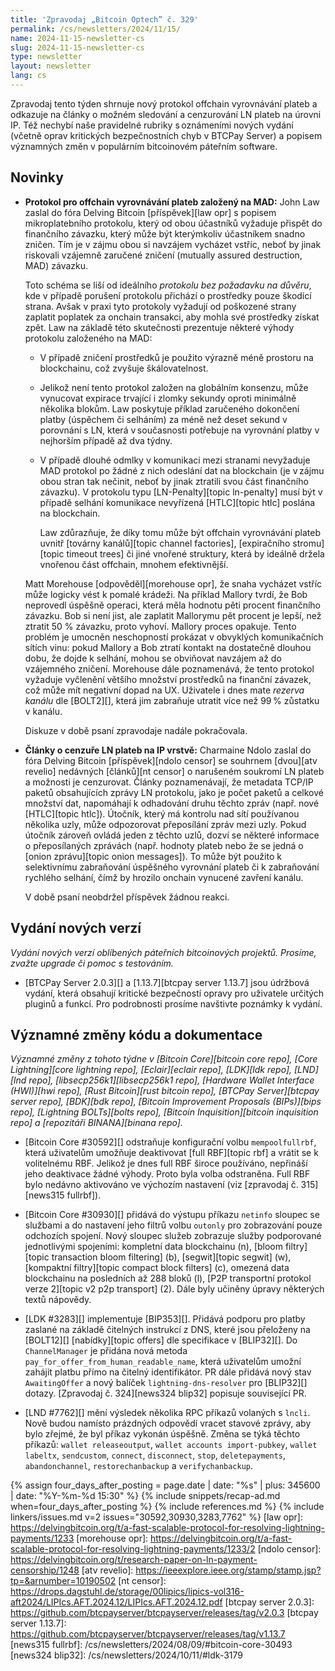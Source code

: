 ```yaml
---
title: 'Zpravodaj „Bitcoin Optech” č. 329'
permalink: /cs/newsletters/2024/11/15/
name: 2024-11-15-newsletter-cs
slug: 2024-11-15-newsletter-cs
type: newsletter
layout: newsletter
lang: cs
---
```

Zpravodaj tento týden shrnuje nový protokol offchain vyrovnávání plateb
a odkazuje na články o možném sledování a cenzurování LN plateb na úrovni
IP. Též nechybí naše pravidelné rubriky s oznámeními nových vydání (včetně
oprav kritických bezpečnostních chyb v BTCPay Server) a popisem významných
změn v populárním bitcoinovém páteřním software.

## Novinky

- **Protokol pro offchain vyrovnávání plateb založený na MAD:** John Law
  zaslal do fóra Delving Bitcoin [příspěvek][law opr] s popisem mikroplatebního
  protokolu, který od obou účastníků vyžaduje přispět do finančního závazku,
  který může být kterýmkoliv účastníkem snadno zničen. Tím je v zájmu
  obou si navzájem vycházet vstříc, neboť by jinak riskovali vzájemně
  zaručené zničení (mutually assured destruction, MAD) závazku.

  Toto schéma se liší od ideálního _protokolu bez požadavku na důvěru_, kde
  v případě porušení protokolu přichází o prostředky pouze škodící strana.
  Avšak v praxi tyto protokoly vyžadují od poškozené strany zaplatit
  poplatek za onchain transakci, aby mohla své prostředky získat zpět.
  Law na základě této skutečnosti prezentuje některé výhody protokolu
  založeného na MAD:

  - V případě zničení prostředků je použito výrazně méně prostoru na
    blockchainu, což zvyšuje škálovatelnost.

  - Jelikož není tento protokol založen na globálním konsenzu, může
    vynucovat expirace trvající i zlomky sekundy oproti minimálně
    několika blokům. Law poskytuje příklad zaručeného dokončení
    platby (úspěchem či selháním) za méně než deset sekund v porovnání
    s LN, která v současnosti potřebuje na vyrovnání platby v nejhorším
    případě až dva týdny.

  - V případě dlouhé odmlky v komunikaci mezi stranami nevyžaduje MAD
    protokol po žádné z nich odeslání dat na blockchain (je v zájmu
    obou stran tak nečinit, neboť by jinak ztratili svou část finančního
    závazku). V protokolu typu [LN-Penalty][topic ln-penalty] musí
    být v případě selhání komunikace nevyřízená [HTLC][topic htlc]
    poslána na blockchain.

    Law zdůrazňuje, že díky tomu může být offchain vyrovnávání plateb
    uvnitř [továrny kanálů][topic channel factories], [expiračního
    stromu][topic timeout trees] či jiné vnořené struktury, která by
    ideálně držela vnořenou část offchain, mnohem efektivnější.

  Matt Morehouse [odpověděl][morehouse opr], že snaha vycházet vstříc
  může logicky vést k pomalé krádeži. Na příklad Mallory tvrdí, že Bob
  neprovedl úspěšně operaci, která měla hodnotu pěti procent finančního
  závazku. Bob si není jist, ale zaplatit Mallorymu pět procent je lepší,
  než ztratit 50 % závazku, proto vyhoví. Mallory proces opakuje. Tento
  problém je umocněn neschopností prokázat v obvyklých komunikačních
  sítích vinu: pokud Mallory a Bob ztratí kontakt na dostatečně dlouhou
  dobu, že dojde k selhání, mohou se obviňovat navzájem až do vzájemného
  zničení. Morehouse dále poznamenává, že tento protokol vyžaduje vyčlenění
  většího množství prostředků na finanční závazek, což může mít negativní
  dopad na UX. Uživatele i dnes mate _rezerva kanálu_ dle [BOLT2][], která
  jim zabraňuje utratit více než 99 % zůstatku v kanálu.

  Diskuze v době psaní zpravodaje nadále pokračovala.

- **Články o cenzuře LN plateb na IP vrstvě:** Charmaine Ndolo
  zaslal do fóra Delving Bitcoin [příspěvek][ndolo censor] se souhrnem
  [dvou][atv revelio] nedávných [článků][nt censor] o narušeném soukromí
  LN plateb a možnosti je cenzurovat. Články poznamenávají, že metadata
  TCP/IP paketů obsahujících zprávy LN protokolu, jako je počet paketů
  a celkové množství dat, napomáhají k odhadování druhu těchto zpráv
  (např. nové [HTLC][topic htlc]). Útočník, který má kontrolu nad sítí
  používanou několika uzly, může odpozorovat přeposílání zpráv mezi uzly.
  Pokud útočník zároveň ovládá jeden z těchto uzlů, dozví se některé
  informace o přeposílaných zprávách (např. hodnoty plateb nebo že se jedná
  o [onion zprávu][topic onion messages]). To může být použito k selektivnímu
  zabraňování úspěšného vyrovnání plateb či k zabraňování rychlého selhání,
  čímž by hrozilo onchain vynucené zavření kanálu.

  V době psaní neobdržel příspěvek žádnou reakci.

## Vydání nových verzí

*Vydání nových verzí oblíbených páteřních bitcoinových projektů. Prosíme,
zvažte upgrade či pomoc s testováním.*

- [BTCPay Server 2.0.3][] a [1.13.7][btcpay server 1.13.7] jsou údržbová vydání,
  která obsahují kritické bezpečností opravy pro uživatele určitých pluginů
  a funkcí. Pro podrobnosti prosíme navštivte poznámky k vydání.

## Významné změny kódu a dokumentace

_Významné změny z tohoto týdne v [Bitcoin Core][bitcoin core repo], [Core
Lightning][core lightning repo], [Eclair][eclair repo], [LDK][ldk repo],
[LND][lnd repo], [libsecp256k1][libsecp256k1 repo], [Hardware Wallet
Interface (HWI)][hwi repo], [Rust Bitcoin][rust bitcoin repo], [BTCPay
Server][btcpay server repo], [BDK][bdk repo], [Bitcoin Improvement
Proposals (BIPs)][bips repo], [Lightning BOLTs][bolts repo],
[Bitcoin Inquisition][bitcoin inquisition repo] a [repozitáři BINANA][binana
repo]._

- [Bitcoin Core #30592][] odstraňuje konfigurační volbu `mempoolfullrbf`, která
  uživatelům umožňuje deaktivovat [full RBF][topic rbf] a vrátit se k volitelnému
  RBF. Jelikož je dnes full RBF široce používáno, nepřináší jeho deaktivace žádné
  výhody. Proto byla volba odstraněna. Full RBF bylo nedávno aktivováno ve výchozím
  nastavení (viz [zpravodaj č. 315][news315 fullrbf]).

- [Bitcoin Core #30930][] přidává do výstupu příkazu `netinfo` sloupec se službami
  a do nastavení jeho filtrů volbu `outonly` pro zobrazování pouze odchozích spojení.
  Nový sloupec služeb zobrazuje služby podporované jednotlivými spojeními:
  kompletní data blockchainu (n), [bloom filtry][topic transaction bloom filtering] (b),
  [segwit][topic segwit] (w), [kompaktní filtry][topic compact block filters]
  (c), omezená data blockchainu na posledních až 288 bloků (l), [P2P transportní protokol
  verze 2][topic v2 p2p transport] (2). Dále byly učiněny úpravy některých textů
  nápovědy.

- [LDK #3283][] implementuje [BIP353][]. Přidává podporu pro platby zaslané na základě
  čitelných instrukcí z DNS, které jsou přeloženy na [BOLT12][] [nabídky][topic offers]
  dle specifikace v [BLIP32][]. Do `ChannelManager` je přidána nová metoda
  `pay_for_offer_from_human_readable_name`, která uživatelům umožní zahájit platbu
  přímo na čitelný identifikátor. PR dále přidává nový stav `AwaitingOffer` a nový
  balíček `lightning-dns-resolver` pro [BLIP32][] dotazy. [Zpravodaj č. 324][news324
  blip32] popisuje související PR.

- [LND #7762][] mění výsledek několika RPC příkazů volaných s `lncli`. Nově budou
  namísto prázdných odpovědí vracet stavové zprávy, aby bylo zřejmé, že byl příkaz
  vykonán úspěšně. Změna se týká těchto příkazů: `wallet releaseoutput`,
  `wallet accounts import-pubkey`, `wallet labeltx`, `sendcustom`, `connect`,
  `disconnect`, `stop`, `deletepayments`, `abandonchannel`, `restorechanbackup`
  a `verifychanbackup`.

{% assign four_days_after_posting = page.date | date: "%s" | plus: 345600 | date: "%Y-%m-%d 15:30" %}
{% include snippets/recap-ad.md when=four_days_after_posting %}
{% include references.md %}
{% include linkers/issues.md v=2 issues="30592,30930,3283,7762" %}
[law opr]: https://delvingbitcoin.org/t/a-fast-scalable-protocol-for-resolving-lightning-payments/1233
[morehouse opr]: https://delvingbitcoin.org/t/a-fast-scalable-protocol-for-resolving-lightning-payments/1233/2
[ndolo censor]: https://delvingbitcoin.org/t/research-paper-on-ln-payment-censorship/1248
[atv revelio]: https://ieeexplore.ieee.org/stamp/stamp.jsp?tp=&arnumber=10190502
[nt censor]: https://drops.dagstuhl.de/storage/00lipics/lipics-vol316-aft2024/LIPIcs.AFT.2024.12/LIPIcs.AFT.2024.12.pdf
[btcpay server 2.0.3]: https://github.com/btcpayserver/btcpayserver/releases/tag/v2.0.3
[btcpay server 1.13.7]: https://github.com/btcpayserver/btcpayserver/releases/tag/v1.13.7
[news315 fullrbf]: /cs/newsletters/2024/08/09/#bitcoin-core-30493
[news324 blip32]: /cs/newsletters/2024/10/11/#ldk-3179
